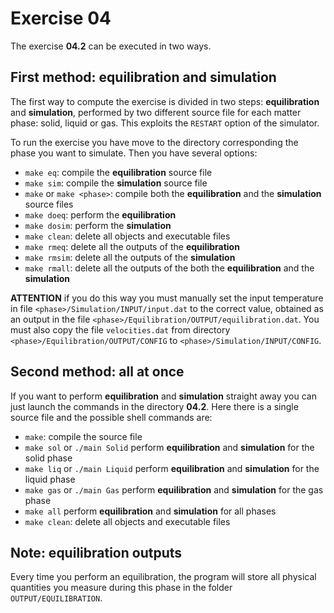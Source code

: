 # Exercise 04

The exercise **04.2** can be executed in two ways.

## First method: equilibration and simulation
The first way to compute the exercise is divided in two steps: **equilibration** and **simulation**, performed by two different source file for each matter phase: solid, liquid or gas. This exploits the `RESTART` option of the simulator.

To run the exercise you have move to the directory corresponding the phase you want to simulate. Then you have several options:
- `make eq`: compile the **equilibration** source file
- `make sim`: compile the **simulation** source file
- `make` or `make <phase>`: compile both the **equilibration** and the **simulation** source files
- `make doeq`: perform the **equilibration**
- `make dosim`: perform the **simulation**
- `make clean`: delete all objects and executable files
- `make rmeq`: delete all the outputs of the **equilibration**
- `make rmsim`: delete all the outputs of the **simulation**
- `make rmall`: delete all the outputs of the both the **equilibration** and the **simulation**

**ATTENTION** if you do this way you must manually set the input temperature in file `<phase>/Simulation/INPUT/input.dat` to the correct value, obtained as an output in the file `<phase>/Equilibration/OUTPUT/equilibration.dat`. You must also copy the file `velocities.dat` from directory `<phase>/Equilibration/OUTPUT/CONFIG` to `<phase>/Simulation/INPUT/CONFIG`.


## Second method: all at once
If you want to perform **equilibration** and **simulation** straight away you can just launch the commands in the directory **04.2**. Here there is a single source file and the possible shell commands are:
- `make`: compile the source file
- `make sol` or `./main Solid` perform **equilibration** and **simulation** for the solid phase
- `make liq` or `./main Liquid` perform **equilibration** and **simulation** for the liquid phase
- `make gas` or `./main Gas` perform **equilibration** and **simulation** for the gas phase
- `make all` perform **equilibration** and **simulation** for all phases
- `make clean`: delete all objects and executable files


## Note: equilibration outputs
Every time you perform an equilibration, the program will store all physical quantities you measure during this phase in the folder `OUTPUT/EQUILIBRATION`.